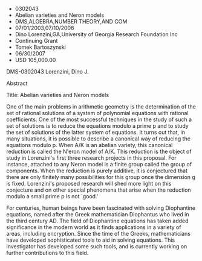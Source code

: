 
* 0302043
* Abelian varieties and Neron models
* DMS,ALGEBRA,NUMBER THEORY,AND COM
* 07/01/2003,07/10/2006
* Dino Lorenzini,GA,University of Georgia Research Foundation Inc
* Continuing Grant
* Tomek Bartoszynski
* 06/30/2007
* USD 105,000.00

DMS-0302043 Lorenzini, Dino J.

Abstract

Title: Abelian varieties and Neron models

One of the main problems in arithmetic geometry is the determination of the set
of rational solutions of a system of polynomial equations with rational
coefficients. One of the most successful techniques in the study of such a set
of solutions is to reduce the equations modulo a prime p and to study the set of
solutions of the latter system of equations. It turns out that, in many
situations, it is possible to describe a canonical way of reducing the equations
modulo p. When A/K is an abelian variety, this canonical reduction is called the
N\'eron model of A/K. This reduction is the object of study in Lorenzini's first
three research projects in this proposal. For instance, attached to any Neron
model is a finite group called the group of components. When the reduction is
purely additive, it is conjectured that there are only finitely many
possibilities for this group once the dimension g is fixed. Lorenzini's proposed
research will shed more light on this conjecture and on other special phenomena
that arise when the reduction modulo a small prime p is not `good.'

For centuries, human beings have been fascinated with solving Diophantine
equations, named after the Greek mathematician Diophantus who lived in the third
century AD. The field of Diophantine equations has taken added significance in
the modern world as it finds applications in a variety of areas, including
encryption. Since the time of the Greeks, mathematicians have developed
sophisticated tools to aid in solving equations. This investigator has developed
some such tools, and is currently working on further contributions to this
field.
